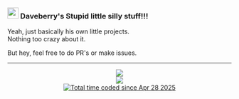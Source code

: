 <h3>
    <img src="https://daveberry.netlify.app/daveberry/dave.png" width=25>
    Daveberry's Stupid little silly stuff!!!
</h3>

Yeah, just basically his own little projects. <br>
Nothing too crazy about it.

But hey, feel free to do PR's or make issues.

---

<div align="center">
    <a href="https://github.com/anuraghazra/github-readme-stats"target="_blank">
        <img src="https://github-readme-stats.vercel.app/api/wakatime?username=Daveberry&theme=tokyonight&layout=compact" class="center"> <br>
        <img src="https://github-readme-stats.vercel.app/api?username=daveberrys&theme=tokyonight&layout=compact" class="center"> <br>
    </a>
    <a href="https://wakatime.com/@9f7dc743-5120-4844-b311-4d8d62751dcc"><img src="https://wakatime.com/badge/user/9f7dc743-5120-4844-b311-4d8d62751dcc.svg" alt="Total time coded since Apr 28 2025" /></a>
</div>
